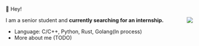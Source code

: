 👻 Hey!
<!-- <img align="right" src="https://github-readme-stats-one-bice.vercel.app/api?username=coldinke&show_icons=true&include_all_commits=true&count_private=true&role=OWNER,ORGANIZATION_MEMBER,COLLABORATOR" /> -->

<img align="right" src="https://github-readme-stats.vercel.app/api?username=coldinke&show_icons=true" />

I am a senior student 
and <b>currently searching for an internship.</b>

- Language: C/C++, Python, Rust, Golang(In process)
- More about me (TODO)

<!--
**coldinke/coldinke** is a ✨ _special_ ✨ repository because its `README.md` (this file) appears on your GitHub profile.

Here are some ideas to get you started:

- 🔭 I’m currently working on ...
- 🌱 I’m currently learning ...
- 👯 I’m looking to collaborate on ...
- 🤔 I’m looking for help with ...
- 💬 Ask me about ...
- 📫 How to reach me: ...
- 😄 Pronouns: ...
- ⚡ Fun fact: ...
-->


